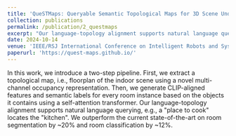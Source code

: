 ```yaml
---
title: 'QueSTMaps: Queryable Semantic Topological Maps for 3D Scene Understanding'
collection: publications
permalink: /publication/2_questmaps
excerpt: "Our language-topology alignment supports natural language querying and outperforms the current state-of-the-art on room segmentation by ~20% and room classification by ~12%"
date: 2024-10-14
venue: 'IEEE/RSJ International Conference on Intelligent Robots and Systems'
paperurl: 'https://quest-maps.github.io/'
---
```

In this work, we introduce a two-step pipeline. First, we extract a topological map, i.e., floorplan of the indoor scene using a novel multi-channel occupancy representation. Then, we generate CLIP-aligned features and semantic labels for every room instance based on the objects it contains using a self-attention transformer. Our language-topology alignment supports natural language querying, e.g., a "place to cook" locates the "kitchen". We outperform the current state-of-the-art on room segmentation by ~20% and room classification by ~12%. 
